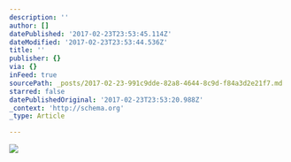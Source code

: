 ```yaml
---
description: ''
author: []
datePublished: '2017-02-23T23:53:45.114Z'
dateModified: '2017-02-23T23:53:44.536Z'
title: ''
publisher: {}
via: {}
inFeed: true
sourcePath: _posts/2017-02-23-991c9dde-82a8-4644-8c9d-f84a3d2e21f7.md
starred: false
datePublishedOriginal: '2017-02-23T23:53:20.988Z'
_context: 'http://schema.org'
_type: Article

---
```

![](https://the-grid-user-content.s3-us-west-2.amazonaws.com/36e45ec3-b6da-4b9d-8a92-075a23d16a10.jpg)